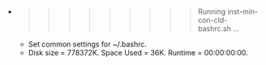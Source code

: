 * >>>>>>>>> Running inst-min-con-cld-bashrc.sh ...
  * Set common settings for ~/.bashrc.
  * Disk size = 778372K. Space Used = 36K. Runtime = 00:00:00:00.
